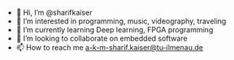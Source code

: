- 👋 Hi, I’m @sharifkaiser
- 👀 I’m interested in programming, music, videography, traveling
- 🌱 I’m currently learning Deep learning, FPGA programming
- 💞️ I’m looking to collaborate on embedded software
- 📫 How to reach me a-k-m-sharif.kaiser@tu-ilmenau.de

<!---
sharifkaiser/sharifkaiser is a ✨ special ✨ repository because its `README.md` (this file) appears on your GitHub profile.
You can click the Preview link to take a look at your changes.
--->
